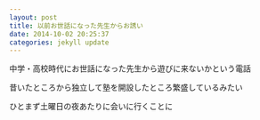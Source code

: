 ```yaml
---
layout: post
title: 以前お世話になった先生からお誘い
date: 2014-10-02 20:25:37
categories: jekyll update
---
```

中学・高校時代にお世話になった先生から遊びに来ないかという電話

昔いたところから独立して塾を開設したところ繁盛しているみたい

ひとまず土曜日の夜あたりに会いに行くことに

